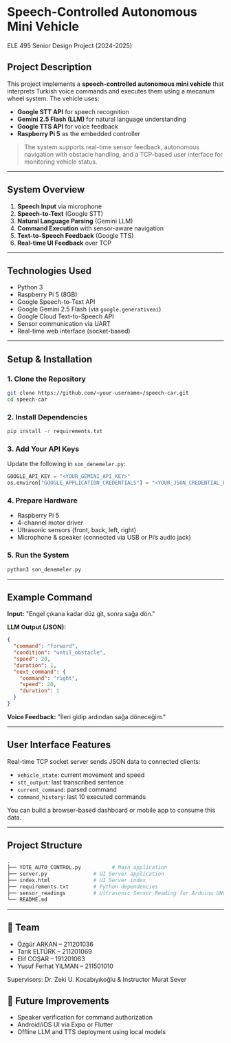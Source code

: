 # Speech-Controlled Autonomous Mini Vehicle

ELE 495 Senior Design Project (2024-2025)

## Project Description
This project implements a **speech-controlled autonomous mini vehicle** that interprets Turkish voice commands and executes them using a mecanum wheel system. The vehicle uses:
- **Google STT API** for speech recognition
- **Gemini 2.5 Flash (LLM)** for natural language understanding
- **Google TTS API** for voice feedback
- **Raspberry Pi 5** as the embedded controller

> The system supports real-time sensor feedback, autonomous navigation with obstacle handling, and a TCP-based user interface for monitoring vehicle status.

---

## System Overview

1. **Speech Input** via microphone
2. **Speech-to-Text** (Google STT)
3. **Natural Language Parsing** (Gemini LLM)
4. **Command Execution** with sensor-aware navigation
5. **Text-to-Speech Feedback** (Google TTS)
6. **Real-time UI Feedback** over TCP

---

## Technologies Used
- Python 3
- Raspberry Pi 5 (8GB)
- Google Speech-to-Text API
- Google Gemini 2.5 Flash (via `google.generativeai`)
- Google Cloud Text-to-Speech API
- Sensor communication via UART
- Real-time web interface (socket-based)

---

## Setup & Installation
### 1. Clone the Repository
```bash
git clone https://github.com/<your-username>/speech-car.git
cd speech-car
```

### 2. Install Dependencies
```bash
pip install -r requirements.txt
```

### 3. Add Your API Keys
Update the following in `son_denemeler.py`:
```python
GOOGLE_API_KEY = "<YOUR_GEMINI_API_KEY>"
os.environ["GOOGLE_APPLICATION_CREDENTIALS"] = "<YOUR_JSON_CREDENTIAL_PATH>"
```

### 4. Prepare Hardware
- Raspberry Pi 5
- 4-channel motor driver
- Ultrasonic sensors (front, back, left, right)
- Microphone & speaker (connected via USB or Pi’s audio jack)

### 5. Run the System
```bash
python3 son_denemeler.py
```

---

## Example Command
**Input:** "Engel çıkana kadar düz git, sonra sağa dön."

**LLM Output (JSON):**
```json
{
  "command": "forward",
  "condition": "until_obstacle",
  "speed": 20,
  "duration": 1,
  "next_command": {
    "command": "right",
    "speed": 20,
    "duration": 1
  }
}
```

**Voice Feedback:** "İleri gidip ardından sağa döneceğim."

---

## User Interface Features
Real-time TCP socket server sends JSON data to connected clients:
- `vehicle_state`: current movement and speed
- `stt_output`: last transcribed sentence
- `current_command`: parsed command
- `command_history`: last 10 executed commands

You can build a browser-based dashboard or mobile app to consume this data.

---

## Project Structure
```bash
.
├── YOTE_AUTO_CONTROL.py          # Main application
├── server.py               # UI Server application
├── index.html              # UI Server index
├── requirements.txt        # Python dependencies
├── sensor_readings         # Ultrasonic Sensor Reading for Arduino UNO
└── README.md
```

---

## 👥 Team
- Özgür ARKAN – 211201036
- Tarık ELTÜRK – 211201069
- Elif COŞAR – 191201063
- Yusuf Ferhat YILMAN – 211501010

Supervisors: Dr. Zeki U. Kocabıyıkoğlu & Instructor Murat Sever



## 🎯 Future Improvements
- Speaker verification for command authorization
- Android/iOS UI via Expo or Flutter
- Offline LLM and TTS deployment using local models
